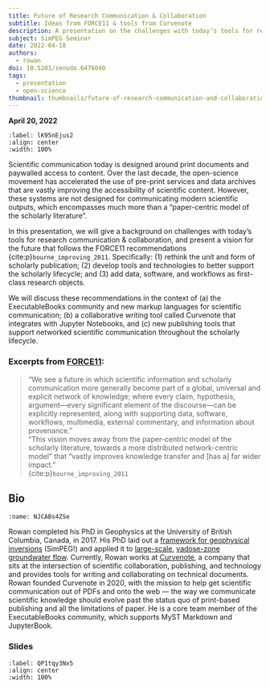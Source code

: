 ```yaml
---
title: Future of Research Communication & Collaboration
subtitle: Ideas from FORCE11 & tools from Curvenote
description: A presentation on the challenges with today’s tools for research communication & collaboration, and present a vision for the future.
subject: SimPEG Seminar
date: 2022-04-18
authors:
  - rowan
doi: 10.5281/zenodo.6476040
tags:
  - presentation
  - open-science
thumbnail: thumbnails/future-of-research-communication-and-collaboration.png
---
```


**April 20, 2022**

```{iframe} https://www.youtube-nocookie.com/embed/uSbjpiUsdT0
:label: lK95nEjus2
:align: center
:width: 100%
```

Scientific communication today is designed around print documents and paywalled access to content. Over the last decade, the open-science movement has accelerated the use of pre-print services and data archives that are vastly improving the accessibility of scientific content. However, these systems are not designed for communicating modern scientific outputs, which encompasses much more than a “paper-centric model of the scholarly literature”.

In this presentation, we will give a background on challenges with today’s tools for research communication & collaboration, and present a vision for the future that follows the FORCE11 recommendations {cite:p}`bourne_improving_2011`. Specifically: (1) rethink the unit and form of scholarly publication; (2) develop tools and technologies to better support the scholarly lifecycle; and (3) add data, software, and workflows as first-class research objects.

We will discuss these recommendations in the context of (a) the ExecutableBooks community and new markup languages for scientific communication; (b) a collaborative writing tool called Curvenote that integrates with Jupyter Notebooks, and (c) new publishing tools that support networked scientific communication throughout the scholarly lifecycle.

### Excerpts from [FORCE11](https://force11.org/info/force11-manifesto/):

> “We see a future in which scientific information and scholarly communication more generally become part of a global, universal and explicit network of knowledge; where every claim, hypothesis, argument—every significant element of the discourse—can be explicitly represented, along with supporting data, software, workflows, multimedia, external commentary, and information about provenance.”\
> “This vision moves away from the paper-centric model of the scholarly literature, towards a more distributed network-centric model” that “vastly improves knowledge transfer and \[has a\] far wider impact.”\
> {cite:p}`bourne_improving_2011`

## Bio

```{figure} images/Jui5IMQsraql3nB2AwWQ-0Mgf1kLI8G6amlQjhTAS-v1.png
:name: NJCABs4ZSe
```

Rowan completed his PhD in Geophysics at the University of British Columbia, Canada, in 2017. His PhD laid out a [framework for geophysical inversions](https://phd.row1.ca/phd/framework) (SimPEG!) and applied it to [large-scale](https://phd.row1.ca/phd/richards), [vadose-zone groundwater flow](https://phd.row1.ca/phd/applications). Currently, Rowan works at [Curvenote](http://curvenote.com/), a company that sits at the intersection of scientific collaboration, publishing, and technology and provides tools for writing and collaborating on technical documents. Rowan founded Curvenote in 2020, with the mission to help get scientific communication out of PDFs and onto the web — the way we communicate scientific knowledge should evolve past the status quo of print-based publishing and all the limitations of paper. He is a core team member of the ExecutableBooks community, which supports MyST Markdown and JupyterBook.

### Slides

```{iframe} https://docs.google.com/presentation/d/e/2PACX-1vQLA_cwshr37isaM5V8TlPDS6GJzcuCL2Qggd00Dp9I1R4YIQaxqk4LCuElwHhEI-TsrryVkAplLwzP/embed
:label: QP1tqy3Nx5
:align: center
:width: 100%
```
